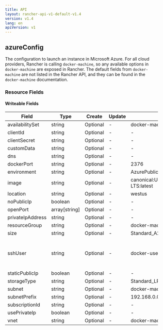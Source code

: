 ```yaml
---
title: API
layout: rancher-api-v1-default-v1.4
version: v1.4
lang: en
apiVersion: v1
---
```


## azureConfig

The configuration to launch an instance in Microsoft Azure. For all cloud providers, Rancher is calling `docker-machine`, so any available options in `docker-machine` are exposed in Rancher. The default fields from `docker-machine` are not listed in the Rancher API, and they can be found in the `docker-machine` documentation.

### Resource Fields

#### Writeable Fields

Field | Type | Create | Update | Default | Notes
---|---|---|---|---|---
availabilitySet | string | Optional | - | docker-machine | 
clientId | string | Optional | - | - | 
clientSecret | string | Optional | - | - | 
customData | string | Optional | - | - | 
dns | string | Optional | - | - | 
dockerPort | string | Optional | - | 2376 | 
environment | string | Optional | - | AzurePublicCloud | 
image | string | Optional | - | canonical:UbuntuServer:16.04.0-LTS:latest | 
location | string | Optional | - | westus | 
noPublicIp | boolean | Optional | - | - | 
openPort | array[string] | Optional | - | - | 
privateIpAddress | string | Optional | - | - | 
resourceGroup | string | Optional | - | docker-machine | 
size | string | Optional | - | Standard_A2 | 
sshUser | string | Optional | - | docker-user | The ssh username to use to ssh into the host
staticPublicIp | boolean | Optional | - | - | 
storageType | string | Optional | - | Standard_LRS | 
subnet | string | Optional | - | docker-machine | 
subnetPrefix | string | Optional | - | 192.168.0.0/16 | 
subscriptionId | string | Optional | - | - | 
usePrivateIp | boolean | Optional | - | - | 
vnet | string | Optional | - | docker-machine-vnet | 



<br>
